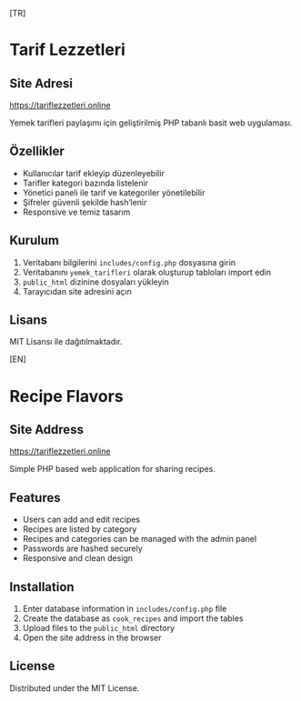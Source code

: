 [TR]
# Tarif Lezzetleri
## Site Adresi
https://tariflezzetleri.online


Yemek tarifleri paylaşımı için geliştirilmiş PHP tabanlı basit web uygulaması.

## Özellikler

- Kullanıcılar tarif ekleyip düzenleyebilir
- Tarifler kategori bazında listelenir
- Yönetici paneli ile tarif ve kategoriler yönetilebilir
- Şifreler güvenli şekilde hash’lenir
- Responsive ve temiz tasarım

## Kurulum

1. Veritabanı bilgilerini `includes/config.php` dosyasına girin  
2. Veritabanını `yemek_tarifleri` olarak oluşturup tabloları import edin  
3. `public_html` dizinine dosyaları yükleyin  
4. Tarayıcıdan site adresini açın

## Lisans

MIT Lisansı ile dağıtılmaktadır.  

[EN]
# Recipe Flavors
## Site Address
https://tariflezzetleri.online


Simple PHP based web application for sharing recipes.

## Features

- Users can add and edit recipes
- Recipes are listed by category
- Recipes and categories can be managed with the admin panel
- Passwords are hashed securely
- Responsive and clean design

## Installation

1. Enter database information in `includes/config.php` file
2. Create the database as `cook_recipes` and import the tables
3. Upload files to the `public_html` directory
4. Open the site address in the browser

## License

Distributed under the MIT License.
